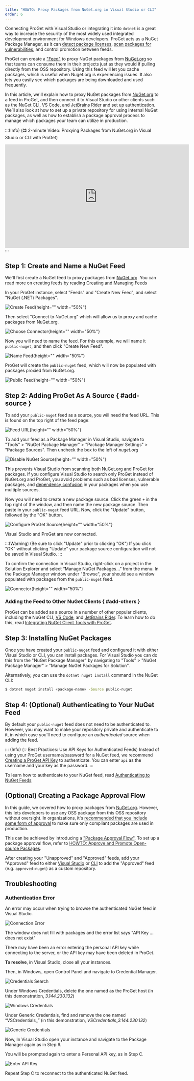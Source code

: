 ```yaml
---
title: "HOWTO: Proxy Packages from NuGet.org in Visual Studio or CLI"
order: 6
---
```


Connecting ProGet with Visual Studio or integrating it into `dotnet` is a great way to increase the security of the most widely used integrated development environment for Windows developers. ProGet acts as a NuGet Package Manager, as it can [detect package licenses](https://docs.inedo.com/docs/proget/sca/licenses), [scan packages for vulnerabilities](/docs/proget/sca/vulnerabilities), and control promotion between feeds.

ProGet can create a ["Feed"](/docs/proget/feeds/feed-overview) to proxy NuGet packages from [NuGet.org](https://www.nuget.org/) so that teams can consume them in their projects just as they would if pulling directly from the OSS repository. Using this feed will let you cache packages, which is useful when Nuget.org is experiencing issues. It also lets you easily see which packages are being downloaded and used frequently.

In this article, we'll explain how to proxy NuGet packages from [NuGet.org](https://www.nuget.org/) to a feed in ProGet, and then connect it to Visual Studio or other clients such as the NuGet CLI, [VS Code](https://code.visualstudio.com/), and [JetBrains Rider](https://www.jetbrains.com/rider/) and set up authentication. We’ll also look at how to set up a private repository for using internal NuGet packages, as well as how to establish a package approval process to manage which packages your team can utilize in production.

:::(Info) (📺 2-minute Video:  Proxying Packages from NuGet.org in Visual Studio or CLI with ProGet)
<iframe width="600" height="337" src="https://www.youtube.com/embed/nF0MO1xZ4fY?si=WlJ070vc4dKOkY_L" frameborder="0" allowfullscreen="true"></iframe>
:::

## Step 1: Create and Name a NuGet Feed

We'll first create a NuGet feed to proxy packages from [NuGet.org](https://www.nuget.org/). You can read more on creating feeds by reading [Creating and Managing Feeds](/docs/proget/feeds/feed-overview#creating-and-managing-feeds)

In your ProGet instance, select "Feeds" and "Create New Feed", and select "NuGet (.NET) Packages".

![Create Feed](/resources/docs/proget-feeds-nugetselect.png){height="" width="50%"}

Then select "Connect to NuGet.org" which will allow us to proxy and cache packages from NuGet.org.

![Choose Connector](/resources/docs/proget-nuget-connecttoorg.png){height="" width="50%"}

Now you will need to name the feed. For this example, we will name it `public-nuget`, and then click "Create New Feed".

![Name Feed](/resources/docs/proget-nuget-nameonefeed.png){height="" width="50%"}

ProGet will create the `public-nuget` feed, which will now be populated with packages proxied from NuGet.org.

![Public Feed](/resources/docs/proget-nuget-publicfeed.png){height="" width="50%"}

## Step 2: Adding ProGet As A Source  { #add-source }

To add your `public-nuget` feed as a source, you will need the feed URL. This is found on the top right of the feed page:

![Feed URL](/resources/docs/proget-nuget-public-url.png){height="" width="50%"}

To add your feed as a Package Manager in Visual Studio, navigate to "Tools" > "NuGet Package Manager" > "Package Manager Settings" > "Package Sources". Then uncheck the box to the left of *nuget.org*

![Disable NuGet Source](/resources/docs/visualstudio-disablenuget.png){height="" width="50%"}

This prevents Visual Studio from scanning both NuGet.org and ProGet for packages. If you configure Visual Studio to search only ProGet instead of NuGet.org and ProGet, you avoid problems such as bad licenses, vulnerable packages, and [dependency confusion](https://blog.inedo.com/software-supply-chain-security/three-things) in your packages when you use multiple sources.

Now you will need to create a new package source. Click the green `+` in the top right of the window, and then name the new package source. Then paste in your `public-nuget` feed URL. Now, click the "Update" button, followed by the "OK" button.

![Configure ProGet Source](/resources/docs/visualstudio-configureresource.png){height="" width="50%"}

Visual Studio and ProGet are now connected.

:::(Warning) (Be sure to click "Update" prior to clicking "OK")
If you click "OK" without clicking "Update" your package source configuration will not be saved in Visual Studio.
:::

To confirm the connection in Visual Studio, right-click on a project in the Solution Explorer and select “Manage NuGet Packages…” from the menu. In the Package Manager window under "Browse", your should see a window populated with packages from the `public-nuget` feed.

![Connector](/resources/docs/visualstudio-connectedprogetfeed.png){height="" width="50%"}

### Adding the Feed to Other NuGet Clients { #add-others }

ProGet can be added as a source in a number of other popular clients, including the NuGet CLI, [VS Code](https://code.visualstudio.com/), and [JetBrains Rider](https://www.jetbrains.com/rider/). To learn how to do this, read [Integrating NuGet Client Tools with ProGet](/docs/proget/feeds/nuget/integrate-nuget).

## Step 3: Installing NuGet Packages

Once you have created your `public-nuget` feed and configured it with either Visual Studio or CLI, you can install packages. For Visual Studio you can do this from the "NuGet Package Manager" by navigating to "Tools" > "NuGet Package Manager" > "Manage NuGet Packages for Solution".

Alternatively, you can use the `dotnet nuget install` command in the NuGet CLI:

```bash
$ dotnet nuget install «package-name» -Source public-nuget
```

## Step 4: (Optional) Authenticating to Your NuGet Feed

By default your `public-nuget` feed does not need to be authenticated to. However, you may want to make your repository private and authenticate to it, in which case you'll need to configure an *authenticated* source when adding the feed. 

::: (Info) (💡 Best Practices: Use API Keys for Authenticated Feeds)
Instead of using your ProGet username/password for a NuGet feed, we recommend [Creating a ProGet API Key](/docs/proget/api/apikeys) to authenticate. You can enter `api` as the username and your key as the password.
:::

To learn how to authenticate to your NuGet feed, read [Authenticating to NuGet Feeds](/docs/proget/feeds/feed-overview##authenticating-to-feed)

## (Optional) Creating a Package Approval Flow

In this guide, we covered how to proxy packages from [NuGet.org](https://www.nuget.org/). However, this lets developers to use any OSS package from this OSS repository without oversight. In organizations, it's [recommended that you include some form of approval](https://blog.inedo.com/nuget/nuget-package-approval-workflow/) to make sure only compliant packages are used in production. 

This can be achieved by introducing a ["Package Approval Flow"](/docs/proget/packages/package-promotion). To set up a package approval flow, refer to [HOWTO: Approve and Promote Open-source Packages](/docs/proget/packages/package-promotion/proget-howto-promote-packages). 

After creating your "Unapproved" and "Approved" feeds, add your "Approved" feed to either [Visual Studio](#add-visual-studio) or [CLI](#add-cli) to add the "Approved" feed (e.g. `approved-nuget`) as a custom repository.

## Troubleshooting

### Authentication Error

An error may occur when trying to browse the authenticated NuGet feed in Visual Studio.

![Connection Error](/resources/docs/visualstudio-nugetfeed-error.png)

The window does not fill with packages and the error list says "API Key ... does not exist"

There may have been an error entering the personal API key while connecting to the server, or the API key may have been deleted in ProGet.

**To resolve**, in Visual Studio, close all your instances.

Then, in Windows, open Control Panel and navigate to Credential Manager.

![Credentials Search](/resources/docs/windows-credentialmanager-search.png)

Under Windows Credentials, delete the one named as the ProGet host (in this demonstration, *3.144.230.132*)

![Windows Credentials](/resources/docs/windows-credentialmanager-windowscredentials.png)

Under Generic Credentials, find and remove the one named “VSCredentials_<progethost>” (in this demonstration, *VSCredentials_3.144.230.132*)

![Generic Credentials](/resources/docs/windows-credentialmanager-genericcredentials.png)

Now, In Visual Studio open your instance and navigate to the Package Manager again as in Step 6. 

You will be prompted again to enter a Personal API key, as in Step C. 

![Enter API Key](/resources/docs/visualstudio-apikey.png)

Repeat Step C to reconnect to the authenticated NuGet feed.